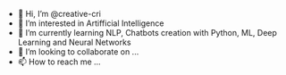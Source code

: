 - 👋 Hi, I’m @creative-cri
- 👀 I’m interested in Artifficial Intelligence
- 🌱 I’m currently learning NLP, Chatbots creation with Python, ML, Deep Learning and Neural Networks
- 💞️ I’m looking to collaborate on ...
- 📫 How to reach me ...

<!---
creative-cri/creative-cri is a ✨ special ✨ repository because its `README.md` (this file) appears on your GitHub profile.
You can click the Preview link to take a look at your changes.
--->
